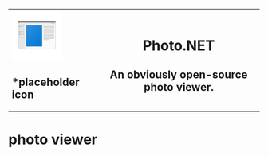 <table align='center', width='100%'>
  <tr>
    <td align='left'>
      <img src='photo viewer/images/placeholder.png', style="width: 100px; height: 100px;">
      <h2>*placeholder icon</h2>
    </td> 
    <td align='center'>
      <h1>Photo.NET</h1>
      <h2>An obviously open-source photo viewer.</h2>
    </td>
  </tr>
</table>

# photo viewer

